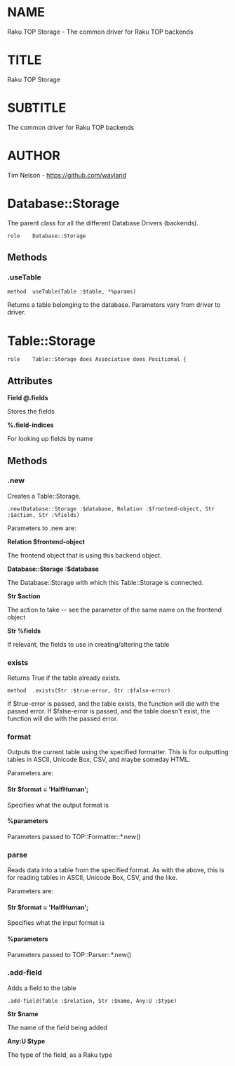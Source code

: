 NAME
====

Raku TOP Storage - The common driver for Raku TOP backends

TITLE
=====

Raku TOP Storage

SUBTITLE
========

The common driver for Raku TOP backends

AUTHOR
======

Tim Nelson - https://github.com/wayland

Database::Storage
=================

The parent class for all the different Database Drivers (backends).

    role	Database::Storage

Methods
-------

### .useTable

    method	useTable(Table :$table, *%params)

Returns a table belonging to the database. Parameters vary from driver to driver.

Table::Storage
==============

    role	Table::Storage does Associative does Positional {

Attributes
----------

**Field @.fields**

Stores the fields

**%.field-indices**

For looking up fields by name

Methods
-------

### .new

Creates a Table::Storage.

    .new(Database::Storage :$database, Relation :$frontend-object, Str :$action, Str :%fields)

Parameters to .new are:

**Relation $frontend-object**

The frontend object that is using this backend object.

**Database::Storage :$database**

The Database::Storage with which this Table::Storage is connected.

**Str $action**

The action to take -- see the parameter of the same name on the frontend object

**Str %fields**

If relevant, the fields to use in creating/altering the table

### exists

Returns True if the table already exists.

    method	.exists(Str :$true-error, Str :$false-error)

If $true-error is passed, and the table exists, the function will die with the passed error. If $false-error is passed, and the table doesn't exist, the function will die with the passed error.

### format

Outputs the current table using the specified formatter. This is for outputting tables in ASCII, Unicode Box, CSV, and maybe someday HTML. 

Parameters are:

#### Str $format = 'HalfHuman';

Specifies what the output format is

#### %parameters

Parameters passed to TOP::Formatter::*.new()

### parse

Reads data into a table from the specified format. As with the above, this is for reading tables in ASCII, Unicode Box, CSV, and the like. 

Parameters are:

#### Str $format = 'HalfHuman';

Specifies what the input format is

#### %parameters

Parameters passed to TOP::Parser::*.new()

### .add-field

Adds a field to the table

    .add-field(Table :$relation, Str :$name, Any:U :$type)

**Str $name**

The name of the field being added

**Any:U $type**

The type of the field, as a Raku type

